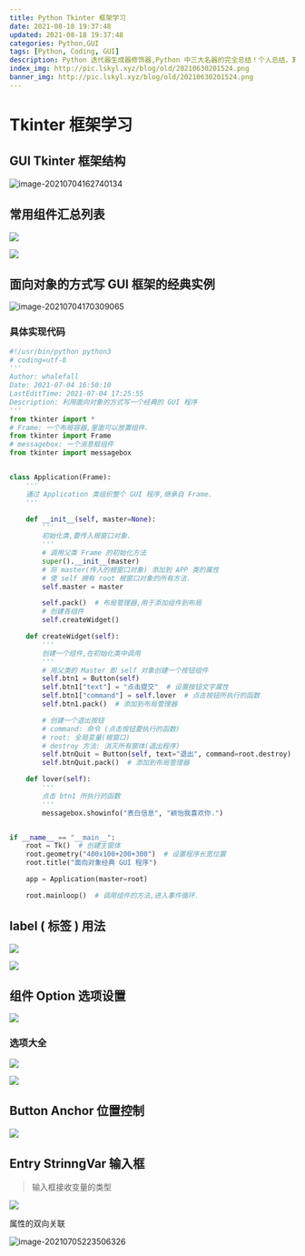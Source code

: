 ```yaml
---
title: Python Tkinter 框架学习
date: 2021-08-18 19:37:48
updated: 2021-08-18 19:37:48
categories: Python,GUI
tags: [Python, Coding, GUI]
description: Python 迭代器生成器修饰器,Python 中三大名器的完全总结！个人总结，算是比较详细的了。
index_img: http://pic.lskyl.xyz/blog/old/20210630201524.png
banner_img: http://pic.lskyl.xyz/blog/old/20210630201524.png
---
```


# Tkinter 框架学习

## GUI Tkinter 框架结构

![image-20210704162740134](http://pic.lskyl.xyz/blog/old/20210704162742.png)

## 常用组件汇总列表

![](http://pic.lskyl.xyz/blog/old/20210704162352.png)

![](http://pic.lskyl.xyz/blog/old/20210704162631.png)

## 面向对象的方式写 GUI 框架的经典实例

![image-20210704170309065](http://pic.lskyl.xyz/blog/old/20210704170311.png)

### 具体实现代码

```python
#!/usr/bin/python python3
# coding=utf-8
'''
Author: whalefall
Date: 2021-07-04 16:50:10
LastEditTime: 2021-07-04 17:25:55
Description: 利用面向对象的方式写一个经典的 GUI 程序
'''
from tkinter import *
# Frame: 一个布局容器,里面可以放置组件.
from tkinter import Frame
# messagebox: 一个消息框组件
from tkinter import messagebox


class Application(Frame):
    '''
    通过 Application 类组织整个 GUI 程序,继承自 Frame.
    '''

    def __init__(self, master=None):
        '''
        初始化类,要传入根窗口对象.
        '''
        # 调用父类 Frame 的初始化方法
        super().__init__(master)
        # 将 master(传入的根窗口对象) 添加到 APP 类的属性
        # 使 self 拥有 root 根窗口对象的所有方法.
        self.master = master

        self.pack()  # 布局管理器,用于添加组件到布局
        # 创建各组件
        self.createWidget()

    def createWidget(self):
        '''
        创建一个组件,在初始化类中调用
        '''
        # 用父类的 Master 即 self 对象创建一个按钮组件
        self.btn1 = Button(self)
        self.btn1["text"] = "点击提交"  # 设置按钮文字属性
        self.btn1["command"] = self.lover  # 点击按钮所执行的函数
        self.btn1.pack()  # 添加到布局管理器

        # 创建一个退出按钮
        # command: 命令 (点击按钮要执行的函数)
        # root: 全局变量(根窗口)
        # destroy 方法: 消灭所有窗体(退出程序)
        self.btnQuit = Button(self, text="退出", command=root.destroy)
        self.btnQuit.pack()  # 添加到布局管理器

    def lover(self):
        '''
        点击 btn1 所执行的函数
        '''
        messagebox.showinfo("表白信息", "颖怡我喜欢你.")


if __name__ == "__main__":
    root = Tk()  # 创建主窗体
    root.geometry("400x100+200+300")  # 设置程序长宽位置
    root.title("面向对象经典 GUI 程序")

    app = Application(master=root)

    root.mainloop()  # 调用组件的方法,进入事件循环.
```

## label ( 标签 ) 用法

![](http://pic.lskyl.xyz/blog/old/20210704193103.png)

![](http://pic.lskyl.xyz/blog/old/20210704193502.png)

## 组件 Option 选项设置

![](http://pic.lskyl.xyz/blog/old/20210704203439.png)

### 选项大全

![](http://pic.lskyl.xyz/blog/old/20210705220646.png)

![](http://pic.lskyl.xyz/blog/old/20210705220636.png)

## Button Anchor 位置控制

![](http://pic.lskyl.xyz/blog/old/20210705221052.png)

## Entry StrinngVar 输入框

> 输入框接收变量的类型

![](http://pic.lskyl.xyz/blog/old/20210705223051.png)

属性的双向关联

![image-20210705223506326](C:\Users\WhaleFall\AppData\Roaming\Typora\typora-user-images\image-20210705223506326.png)
